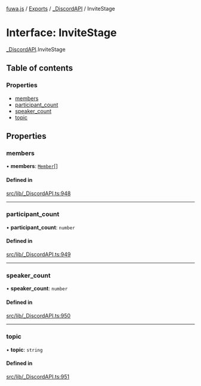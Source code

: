 [fuwa.js](../README.md) / [Exports](../modules.md) / [_DiscordAPI](../modules/_DiscordAPI.md) / InviteStage

# Interface: InviteStage

[_DiscordAPI](../modules/_DiscordAPI.md).InviteStage

## Table of contents

### Properties

- [members](_DiscordAPI.InviteStage.md#members)
- [participant_count](_DiscordAPI.InviteStage.md#participant_count)
- [speaker_count](_DiscordAPI.InviteStage.md#speaker_count)
- [topic](_DiscordAPI.InviteStage.md#topic)

## Properties

### members

• **members**: [`Member`](_DiscordAPI.Member.md)[]

#### Defined in

[src/lib/_DiscordAPI.ts:948](https://github.com/Fuwajs/Fuwa.js/blob/6865cb6/src/lib/_DiscordAPI.ts#L948)

___

### participant\_count

• **participant\_count**: `number`

#### Defined in

[src/lib/_DiscordAPI.ts:949](https://github.com/Fuwajs/Fuwa.js/blob/6865cb6/src/lib/_DiscordAPI.ts#L949)

___

### speaker\_count

• **speaker\_count**: `number`

#### Defined in

[src/lib/_DiscordAPI.ts:950](https://github.com/Fuwajs/Fuwa.js/blob/6865cb6/src/lib/_DiscordAPI.ts#L950)

___

### topic

• **topic**: `string`

#### Defined in

[src/lib/_DiscordAPI.ts:951](https://github.com/Fuwajs/Fuwa.js/blob/6865cb6/src/lib/_DiscordAPI.ts#L951)
